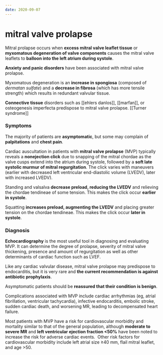 ```yaml
---
date: 2020-09-07
---
```


# mitral valve prolapse

Mitral prolapse occurs when **excess mitral valve leaflet tissue** or **myxomatous degeneration of valve components** causes the mitral valve leaflets to **balloon into the left atrium during systole**.

**Anxiety and panic disorders** have been associated with mitral valve prolapse.

Myxomatous degeneration is an **increase in spongiosa** (composed of _dermatan sulfate_) and a **decrease in fibrosa** (which has more tensile strength) which results in redundant valvular tissue.

**Connective tissue** disorders such as [[ehlers danlos]], [[marfan]], or osteogenesis imperfecta predispose to mitral valve prolapse. [[Turner syndrome]]

### Symptoms

The majority of patients are **asymptomatic**, but some may complain of **palpitations** and **chest pain**.

<!-- mitral valve prolapse murmur -->

Cardiac auscultation in patients with **mitral valve prolapse** (MVP) typically reveals a **nonejection click** due to snapping of the mitral chordae as the valve cusps extend into the atrium during systole, followed by a **soft late systolic murmur of mitral regurgitation**. The click varies with maneuvers (earlier with decreased left ventricular end-diastolic volume (LVEDV), later with increased LVEDV).

Standing and valsalva **decrease preload, reducing the LVEDV** and relieving the chordae tendineae of some tension. This makes the click occur **earlier in systole**.

Squatting **increases preload, augmenting the LVEDV** and placing greater tension on the chordae tendineae. This makes the click occur **later in systole**.

### Diagnosis

<!-- ignore -->

**Echocardiography** is the most useful tool in diagnosing and evaluating MVP. It can determine the degree of prolapse, severity of mitral valve thickening, presence and amount of regurgitation as well as other determinants of cardiac function such as LVEF.

Like any cardiac valvular disease, mitral valve prolapse may predispose to endocarditis, but it is very rare and **the current recommendation is against antibiotic prophylaxis**.

Asymptomatic patients should be **reassured that their condition is benign**.

Complications associated with MVP include cardiac arrhythmias (eg, atrial fibrillation, ventricular tachycardia), infective endocarditis, embolic stroke, sudden cardiac death, and worsening MR, leading to decompensated heart failure.

Most patients with MVP have a risk for cardiovascular morbidity and mortality similar to that of the general population, although **moderate to severe MR** and **left ventricular ejection fraction <50%** have been noted to increase the risk for adverse cardiac events.  Other risk factors for cardiovascular morbidity include left atrial size ≥40 mm, flail mitral leaflet, and age >50.
